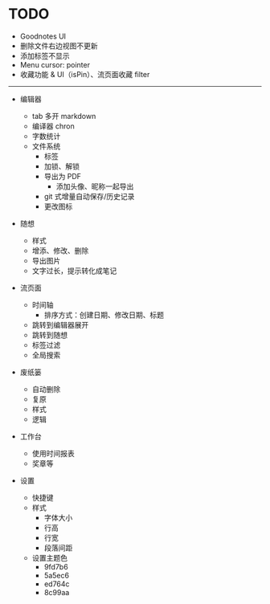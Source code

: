 # TODO

- Goodnotes UI
- 删除文件右边视图不更新
- 添加标签不显示
- Menu cursor: pointer
- 收藏功能 & UI（isPin）、流页面收藏 filter

---

- 编辑器

  - tab 多开 markdown
  - 编译器 chron
  - 字数统计
  - 文件系统
    - 标签
    - 加锁、解锁
    - 导出为 PDF
      - 添加头像、昵称一起导出
    - git 式增量自动保存/历史记录
    - 更改图标

- 随想

  - 样式
  - 增添、修改、删除
  - 导出图片
  - 文字过长，提示转化成笔记

- 流页面

  - 时间轴
    - 排序方式：创建日期、修改日期、标题
  - 跳转到编辑器展开
  - 跳转到随想
  - 标签过滤
  - 全局搜索

- 废纸篓

  - 自动删除
  - 复原
  - 样式
  - 逻辑

- 工作台

  - 使用时间报表
  - 奖章等

- 设置
  - 快捷键
  - 样式
    - 字体大小
    - 行高
    - 行宽
    - 段落间距
  - 设置主题色
    - 9fd7b6
    - 5a5ec6
    - ed764c
    - 8c99aa
